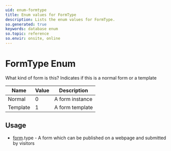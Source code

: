 ```yaml
---
uid: enum-formtype
title: Enum values for FormType
description: Lists the enum values for FormType.
so.generated: true
keywords: database enum
so.topic: reference
so.envir: onsite, online
---
```


# FormType Enum

What kind of form is this? Indicates if this is a normal form or a template

| Name | Value | Description |
|------|-------|-------------|
|Normal|0|A form instance|
|Template|1|A form template|

## Usage

* [form](../form.md).type - A form which can be published on a webpage and submitted by visitors
